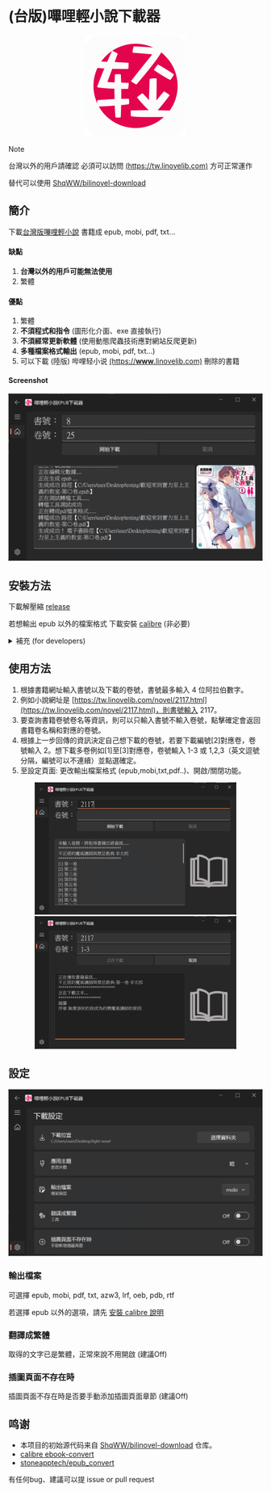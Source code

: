 # (台版)嗶哩輕小說下載器

<p align="center">
  <img src="resource/logo_big.png" width="200";"/> 
</p>

> [!NOTE]
> 台灣以外的用戶請確認 必須可以訪問 [(https://tw.linovelib.com)](https://tw.linovelib.com) 方可正常運作
> 
> 替代可以使用 [ShqWW/bilinovel-download](https://github.com/ShqWW/bilinovel-download)

<!---
- [簡介](#簡介)
- [安裝方法](#安裝方法)
- [使用方法](#使用方法)
- [設定](#設定)
- [鸣谢](#鸣谢)
-->

## 簡介
下載[台灣版嗶哩輕小說](https://tw.linovelib.com) 書籍成 epub, mobi, pdf, txt...

#### 缺點
1. **台灣以外的用戶可能無法使用**
1. 繁體

#### 優點
1. 繁體
1. **不須程式和指令** (圖形化介面、exe 直接執行)
1. **不須經常更新軟體** (使用動態爬蟲技術應對網站反爬更新)
1. **多種檔案格式輸出** (epub, mobi, pdf, txt...)
1. 可以下載 (陸版) 哔哩轻小说 [(https://**www**.linovelib.com)](https://www.linovelib.com) 刪除的書籍

#### Screenshot

![app main screenshot](resource/app-screenshot16.png)

## 安裝方法
下載解壓縮 [release](https://github.com/sinkboy-chen/TwLinovelDownloader/releases)

若想輸出 epub 以外的檔案格式 下載安裝 [calibre](https://calibre-ebook.com/download) (非必要)

<details>
  <summary>補充 (for developers)</summary>
  
  1. **if you want to run with python**
  ```
  # 2024/07/04 tested with Python 3.11.4 on Windows 11
  git clone https://github.com/sinkboy-chen/TwLinovelDownloader.git
  cd TwLinovelDownloader
  pip install -r requirements.txt
  python bilinovel_gui.py
  ```

  2. **if you want to pyinstall your own exe**
  ```
  # 2024/07/04 tested with Python 3.11.4 on Windows 11
  git clone https://github.com/sinkboy-chen/TwLinovelDownloader.git
  cd TwLinovelDownloader
  pip install -r requirements.txt
  pip install pyinstaller
  pyinstaller -D -w -i .\resource\logo.png .\bilinovel_gui.py --name Linovel
  # the exe will be in TwLinovelDownloader\dist
  ```
</details>

## 使用方法
1. 根據書籍網址輸入書號以及下載的卷號，書號最多輸入 4 位阿拉伯數字。
1. 例如小說網址是 [https://tw.linovelib.com/novel/2117.html](https://tw.linovelib.com/novel/2117.html)，則書號輸入 2117。
1. 要查詢書籍卷號卷名等資訊，則可以只輸入書號不輸入卷號，點擊確定會返回書籍卷名稱和對應的卷號。
1. 根據上一步回傳的資訊決定自己想下載的卷號，若要下載編號[2]對應卷，卷號輸入 2。想下載多卷例如[1]至[3]對應卷，卷號輸入 1-3 或 1,2,3（英文逗號分隔，編號可以不連續）並點選確定。
1. 至設定頁面: 更改輸出檔案格式 (epub,mobi,txt,pdf..)、開啟/關閉功能。

<div align="center">
  <img src="resource/app-screenshot10.png" width="400"/>
  <img src="resource/app-screenshot13.png" width="400"/>
</div>

## 設定
![app screenshot 8](resource/app-screenshot8.png)

### 輸出檔案
可選擇 epub, mobi, pdf, txt, azw3, lrf, oeb, pdb, rtf

若選擇 epub 以外的選項，請先 [安裝 calibre 說明](#下載--calibre-非必要)

### 翻譯成繁體
取得的文字已是繁體，正常來說不用開啟 (建議Off)

### 插圖頁面不存在時
插圖頁面不存在時是否要手動添加插圖頁面章節 (建議Off)

## 鸣谢
- 本项目的初始源代码来自 [ShqWW/bilinovel-download](https://github.com/ShqWW/bilinovel-download) 仓库。
- [calibre ebook-convert](https://calibre-ebook.com/download)
- [stoneapptech/epub_convert](https://github.com/stoneapptech/epub_convert)

有任何bug、建議可以提 issue or pull request
